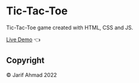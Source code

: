 # Tic-Tac-Toe

Tic-Tac-Toe game created with HTML, CSS and JS.

[Live Demo]() :point_left:

## Copyright
© Jarif Ahmad 2022